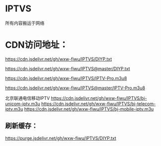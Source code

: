 # IPTVS
所有内容搬运于网络

# CDN访问地址：
https://cdn.jsdelivr.net/gh/wxw-fiwu/IPTVS/DIYP.txt

https://cdn.jsdelivr.net/gh/wxw-fiwu/IPTVS@master/DIYP.txt

https://cdn.jsdelivr.net/gh/wxw-fiwu/IPTVS/IPTV-Pro.m3u8

https://cdn.jsdelivr.net/gh/wxw-fiwu/IPTVS@master/IPTV-Pro.m3u8

北京联通电信移动IPTV
https://cdn.jsdelivr.net/gh/wxw-fiwu/IPTVS/bj-unicom-iptv.m3u
https://cdn.jsdelivr.net/gh/wxw-fiwu/IPTVS/bj-telecom-iptv.m3u
https://cdn.jsdelivr.net/gh/wxw-fiwu/IPTVS/bj-mobile-iptv.m3u

## 刷新缓存：
https://purge.jsdelivr.net/gh/wxw-fiwu/IPTVS/DIYP.txt
